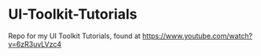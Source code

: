 # UI-Toolkit-Tutorials

Repo for my UI Toolkit Tutorials, found at https://www.youtube.com/watch?v=6zR3uvLVzc4
